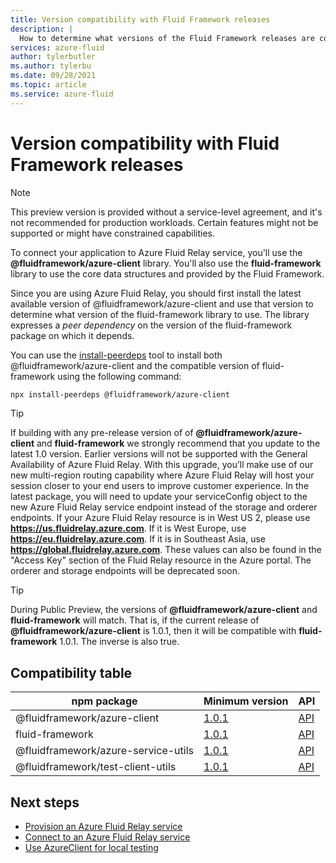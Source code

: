 ```yaml
---
title: Version compatibility with Fluid Framework releases
description: |
  How to determine what versions of the Fluid Framework releases are compatible with Azure Fluid Relay service.
services: azure-fluid
author: tylerbutler
ms.author: tylerbu
ms.date: 09/28/2021
ms.topic: article
ms.service: azure-fluid
---
```


# Version compatibility with Fluid Framework releases

> [!NOTE]
> This preview version is provided without a service-level agreement, and it's not recommended for production workloads. Certain features might not be supported or might have constrained capabilities.

To connect your application to Azure Fluid Relay service,
you'll use the **@fluidframework/azure-client** library. You'll also use the **fluid-framework** library to use the core
data structures and provided by the Fluid Framework.

Since you are using Azure Fluid Relay, you should first install the latest available version of
@fluidframework/azure-client and use that version to determine what version of the fluid-framework library to use. The library expresses a *peer dependency* on the version of the fluid-framework package on
which it depends.

You can use the [install-peerdeps](https://www.npmjs.com/package/install-peerdeps) tool to install both
@fluidframework/azure-client and the compatible version of fluid-framework using the following command:

```bash
npx install-peerdeps @fluidframework/azure-client
```

> [!TIP]
> If building with any pre-release version of of **@fluidframework/azure-client** and **fluid-framework** we strongly recommend that you update to the latest 1.0 version. Earlier versions will not be
> supported with the General Availability of Azure Fluid Relay. With this upgrade, you’ll make use of our new multi-region routing capability where
> Azure Fluid Relay will host your session closer to your end users to improve customer experience. In the latest package, you will need to update your
> serviceConfig object to the new Azure Fluid Relay service endpoint instead of the storage and orderer endpoints. If your Azure Fluid Relay
> resource is in West US 2, please use **https://us.fluidrelay.azure.com**. If it is West Europe, use **https://eu.fluidrelay.azure.com**. If it is in
> Southeast Asia, use **https://global.fluidrelay.azure.com**. These values can also be found in the "Access Key" section of the Fluid Relay resource
> in the Azure portal. The orderer and storage endpoints will be deprecated soon.


> [!TIP]
> During Public Preview, the versions of **@fluidframework/azure-client** and **fluid-framework** will match. That is, if
> the current release of **@fluidframework/azure-client** is 1.0.1, then it will be compatible with **fluid-framework** 1.0.1. The inverse is also true.

## Compatibility table

| npm package                         | Minimum version | API                                                              |
| ----------------------------------  | :-------------- | :--------------------------------------------------------------- |
| @fluidframework/azure-client        | [1.0.1][]       | [API](https://fluidframework.com/docs/apis/azure-client/)        |
| fluid-framework                     | [1.0.1][]       | [API](https://fluidframework.com/docs/apis/fluid-framework/)     |
| @fluidframework/azure-service-utils | [1.0.1][]       | [API](https://fluidframework.com/docs/apis/azure-service-utils/) |
| @fluidframework/test-client-utils   | [1.0.1][]       | [API](https://fluidframework.com/docs/apis/test-client-utils/)   |

[1.0.1]: https://fluidframework.com/docs/updates/v1.0/

## Next steps

- [Provision an Azure Fluid Relay service](../how-tos/connect-fluid-azure-service.md)
- [Connect to an Azure Fluid Relay service](../how-tos/connect-fluid-azure-service.md)
- [Use AzureClient for local testing](../how-tos/local-mode-with-azure-client.md)
